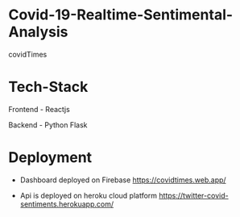 # Covid-19-Realtime-Sentimental-Analysis

covidTimes

# Tech-Stack

Frontend - Reactjs

Backend - Python Flask

# Deployment

- Dashboard deployed on Firebase
https://covidtimes.web.app/

- Api is deployed on heroku cloud platform 
https://twitter-covid-sentiments.herokuapp.com/
